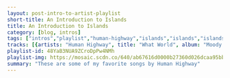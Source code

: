 ```yaml
---
layout: post-intro-to-artist-playlist
short-title: An Introduction to Islands
title: An Introduction to Islands
category: [blog, intros]
tags: ["intros","playlist","human-highway","islands","islands","islands","islands","islands","islands","islands","islands","islands","islands","islands","islands","islands","mister-heavenly","islands","islands","islands","islands","islands","islands","islands","islands","islands","islands","islands","islands","islands","islands","islands","islands","islands","the-unicorns","human-highway","islands","islands","islands"]
tracks: [{artists: "Human Highway", title: "What World", album: "Moody Motorcycle"},{artists: "Islands", title: "Cold Again", album: "A Sleep & A Forgetting (Deluxe Edition)"},{artists: "Islands", title: "Don't Call Me Whitney, Bobby", album: "Return to the Sea"},{artists: "Islands", title: "Wave Forms", album: "Ski Mask"},{artists: "Islands", title: "Disarming The Car Bomb", album: "Vapours"},{artists: "Islands", title: "Vapours", album: "Vapours"},{artists: "Islands", title: "Tender Torture", album: "Vapours"},{artists: "Islands", title: "Can't Feel My Face", album: "A Sleep & A Forgetting (Deluxe Edition)"},{artists: "Islands", title: "Death Drive", album: "Ski Mask"},{artists: "Islands", title: "Volcanoes", album: "Return to the Sea"},{artists: "Islands", title: "Nil", album: "Ski Mask"},{artists: "Islands", title: "Hallways", album: "A Sleep & A Forgetting (Deluxe Edition)"},{artists: "Islands", title: "The Arm - single edit", album: "The Arm"},{artists: "Islands", title: "No You Don't", album: "Vapours"},{artists: "Mister Heavenly", title: "Bronx Sniper", album: "Out of Love"},{artists: "Islands", title: "Kids Don't Know Shit", album: "Arm's Way"},{artists: "Islands", title: "I Feel Evil Creeping In", album: "Arm's Way"},{artists: "Islands", title: "Rough Gem", album: "Return to the Sea"},{artists: "Islands", title: "Where there's a will, There's a whalebone", album: "Return to the Sea"},{artists: "Islands", title: "Shotgun Vision", album: "Ski Mask"},{artists: "Islands", title: "Pieces Of You", album: "Arm's Way"},{artists: "Islands", title: "Creeper", album: "Arm's Way"},{artists: "Islands", title: "J'aime Vous Voir Quitter", album: "Arm's Way"},{artists: "Islands", title: "Winged Beat Drums", album: "Ski Mask"},{artists: "Islands", title: "Swans (Life After Death)", album: "Return to the Sea"},{artists: "Islands", title: "Becoming the Gunship", album: "Ski Mask"},{artists: "Islands", title: "Never Go Solo", album: "A Sleep & A Forgetting (Deluxe Edition)"},{artists: "Islands", title: "Sad Middle", album: "Ski Mask"},{artists: "Islands", title: "Heartbeat", album: "Vapours"},{artists: "Islands", title: "This is Not A Song", album: "A Sleep & A Forgetting (Deluxe Edition)"},{artists: "Islands", title: "We'll Do It So You Don't Have To", album: "Ski Mask"},{artists: "Islands", title: "No Crying", album: "A Sleep & A Forgetting (Deluxe Edition)"},{artists: "The Unicorns", title: "I Was Born (A Unicorn)", album: "Who Will Cut Our Hair When We're Gone? (Remastered)"},{artists: "Human Highway", title: "The Sound", album: "Moody Motorcycle"},{artists: "Islands", title: "Lonely Love", album: "A Sleep & A Forgetting (Deluxe Edition)"},{artists: "Islands", title: "Same Thing", album: "A Sleep & A Forgetting (Deluxe Edition)"},{artists: "Islands", title: "In A Dream It Seemed Real", album: "A Sleep & A Forgetting (Deluxe Edition)"}]
playlist-id: 48YaB3NUA9ZCroDpPw4NMh
playlist-img: https://mosaic.scdn.co/640/ab67616d0000b27360d026dcaa95bb3a55e49d3dab67616d0000b2738880a7803dba22f3eb45e3eeab67616d0000b27393ebb5bbe5ca8d3becf77936ab67616d0000b273f829f51bf8f14ee4286de0a3
summary: "These are some of my favorite songs by Human Highway"
---
```

